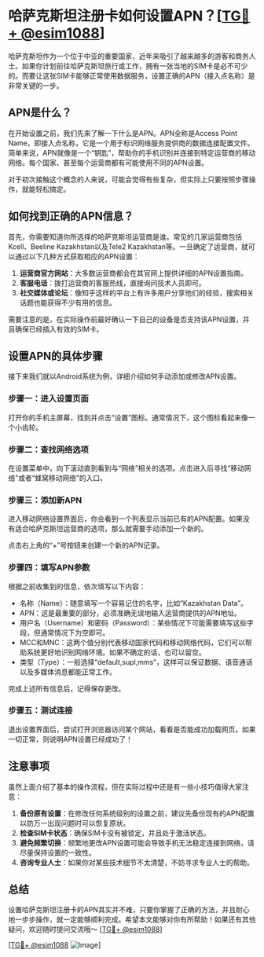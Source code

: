 # 哈萨克斯坦注册卡如何设置APN？[[TG💪+ @esim1088](https://t.me/s/esim1088)]

哈萨克斯坦作为一个位于中亚的重要国家，近年来吸引了越来越多的游客和商务人士。如果你计划前往哈萨克斯坦旅行或工作，拥有一张当地的SIM卡是必不可少的。而要让这张SIM卡能够正常使用数据服务，设置正确的APN（接入点名称）是非常关键的一步。

## APN是什么？

在开始设置之前，我们先来了解一下什么是APN。APN全称是Access Point Name，即接入点名称，它是一个用于标识网络服务提供商的数据连接配置文件。简单来说，APN就像是一个“钥匙”，帮助你的手机识别并连接到特定运营商的移动网络。每个国家、甚至每个运营商都有可能使用不同的APN设置。

对于初次接触这个概念的人来说，可能会觉得有些复杂，但实际上只要按照步骤操作，就能轻松搞定。

## 如何找到正确的APN信息？

首先，你需要知道你所选择的哈萨克斯坦运营商是谁。常见的几家运营商包括Kcell、Beeline Kazakhstan以及Tele2 Kazakhstan等。一旦确定了运营商，就可以通过以下几种方式获取相应的APN设置：

1. **运营商官方网站**：大多数运营商都会在其官网上提供详细的APN设置指南。
2. **客服电话**：拨打运营商的客服热线，直接询问技术人员即可。
3. **社交媒体或论坛**：像知乎这样的平台上有许多用户分享他们的经验，搜索相关话题也能获得不少有用的信息。

需要注意的是，在实际操作前最好确认一下自己的设备是否支持该APN设置，并且确保已经插入有效的SIM卡。

## 设置APN的具体步骤

接下来我们就以Android系统为例，详细介绍如何手动添加或修改APN设置。

### 步骤一：进入设置页面

打开你的手机主屏幕，找到并点击“设置”图标。通常情况下，这个图标看起来像一个小齿轮。

### 步骤二：查找网络选项

在设置菜单中，向下滚动直到看到与“网络”相关的选项。点击进入后寻找“移动网络”或者“蜂窝移动网络”的入口。

### 步骤三：添加新APN

进入移动网络设置界面后，你会看到一个列表显示当前已有的APN配置。如果没有适合哈萨克斯坦运营商的选项，那么就需要手动添加一个新的。

点击右上角的“+”号按钮来创建一个新的APN记录。

### 步骤四：填写APN参数

根据之前收集到的信息，依次填写以下内容：
- 名称（Name）：随意填写一个容易记住的名字，比如“Kazakhstan Data”。
- APN：这是最重要的部分，必须准确无误地输入运营商提供的APN地址。
- 用户名（Username）和密码（Password）：某些情况下可能需要填写这些字段，但通常情况下为空即可。
- MCC和MNC：这两个值分别代表移动国家代码和移动网络代码，它们可以帮助系统更好地识别网络环境。如果不确定的话，也可以留空。
- 类型（Type）：一般选择“default,supl,mms”，这样可以保证数据、语音通话以及多媒体消息都能正常工作。

完成上述所有信息后，记得保存更改。

### 步骤五：测试连接

退出设置界面后，尝试打开浏览器访问某个网站，看看是否能成功加载网页。如果一切正常，则说明APN设置已经成功了！

## 注意事项

虽然上面介绍了基本的操作流程，但在实际过程中还是有一些小技巧值得大家注意：

1. **备份原有设置**：在修改任何系统级别的设置之前，建议先备份现有的APN配置以防万一出现问题时可以恢复原状。
2. **检查SIM卡状态**：确保SIM卡没有被锁定，并且处于激活状态。
3. **避免频繁切换**：频繁地更改APN设置可能会导致手机无法稳定连接到网络，请尽量保持设置的一致性。
4. **咨询专业人士**：如果你对某些技术细节不太清楚，不妨寻求专业人士的帮助。

## 总结

设置哈萨克斯坦注册卡的APN其实并不难，只要你掌握了正确的方法，并且耐心地一步步操作，就一定能够顺利完成。希望本文能够对你有所帮助！如果还有其他疑问，欢迎随时提问交流哦～ [[TG💪+ @esim1088](https://t.me/s/esim1088)]

[[TG💪+ @esim1088](https://t.me/s/esim1088) ![Image](https://i.postimg.cc/4NQfJmqS/Snipaste-2025-05-13-00-14-12.png)]